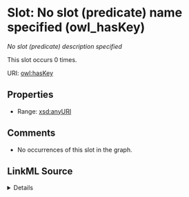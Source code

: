 

# Slot: No slot (predicate) name specified (owl_hasKey)


_No slot (predicate) description specified_






This slot occurs 0 times.


URI: [owl:hasKey](http://www.w3.org/2002/07/owl#hasKey)



<!-- no inheritance hierarchy -->








## Properties

* Range: [xsd:anyURI](http://www.w3.org/2001/XMLSchema#anyURI)





## Comments

* No occurrences of this slot in the graph.



## LinkML Source

<details>

```yaml
name: owl_hasKey
annotations:
  count:
    tag: count
    value: 0
description: No slot (predicate) description specified
title: No slot (predicate) name specified
comments:
- No occurrences of this slot in the graph.
from_schema: spatial-kg
rank: 1000
domain: owl_hasKey
slot_uri: owl:hasKey
alias: owl_hasKey
range: uri

```
</details>